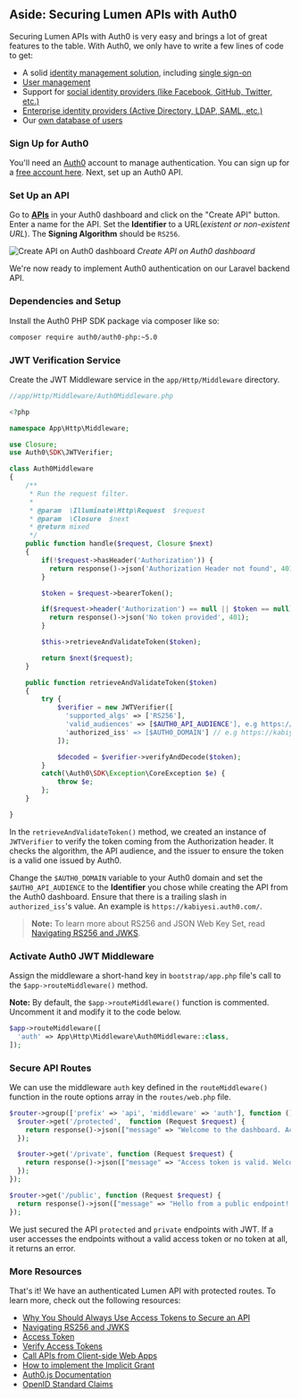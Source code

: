 ## Aside: Securing Lumen APIs with Auth0

Securing Lumen APIs with Auth0 is very easy and brings a lot of great features to the table. With Auth0, we only have to write a few lines of code to get:

- A solid [identity management solution](https://auth0.com/user-management), including [single sign-on](https://auth0.com/docs/sso/single-sign-on)
- [User management](https://auth0.com/docs/user-profile)
- Support for [social identity providers (like Facebook, GitHub, Twitter, etc.)](https://auth0.com/docs/identityproviders)
- [Enterprise identity providers (Active Directory, LDAP, SAML, etc.)](https://auth0.com/enterprise)
- Our [own database of users](https://auth0.com/docs/connections/database/mysql)

### Sign Up for Auth0

You'll need an [Auth0](https://auth0.com) account to manage authentication. You can sign up for a <a href="https://auth0.com/signup" data-amp-replace="CLIENT_ID" data-amp-addparams="anonId=CLIENT_ID(cid-scope-cookie-fallback-name)">free account here</a>. Next, set up an Auth0 API.

### Set Up an API

Go to [**APIs**](https://manage.auth0.com/#/apis) in your Auth0 dashboard and click on the "Create API" button. Enter a name for the API. Set the **Identifier** to a URL(_existent or non-existent URL_). The **Signing Algorithm** should be `RS256`.

![Create API on Auth0 dashboard](https://cdn2.auth0.com/docs/media/articles/api-auth/create-api.png)
_Create API on Auth0 dashboard_

We're now ready to implement Auth0 authentication on our Laravel backend API.

### Dependencies and Setup

Install the Auth0 PHP SDK package via composer like so:

```bash
composer require auth0/auth0-php:~5.0
```

### JWT Verification Service

Create the JWT Middleware service in the `app/Http/Middleware` directory.

```php
//app/Http/Middleware/Auth0Middleware.php

<?php

namespace App\Http\Middleware;

use Closure;
use Auth0\SDK\JWTVerifier;

class Auth0Middleware
{
    /**
     * Run the request filter.
     *
     * @param  \Illuminate\Http\Request  $request
     * @param  \Closure  $next
     * @return mixed
     */
    public function handle($request, Closure $next)
    {
        if(!$request->hasHeader('Authorization')) {
          return response()->json('Authorization Header not found', 401);
        }

        $token = $request->bearerToken();

        if($request->header('Authorization') == null || $token == null) {
          return response()->json('No token provided', 401);
        }

        $this->retrieveAndValidateToken($token);

        return $next($request);
    }

    public function retrieveAndValidateToken($token)
    {
        try {
            $verifier = new JWTVerifier([
              'supported_algs' => ['RS256'],
              'valid_audiences' => [$AUTH0_API_AUDIENCE'], e.g https://mylumenapi.com
              'authorized_iss' => [$AUTH0_DOMAIN'] // e.g https://kabiyesi.auth0.com/
            ]);

            $decoded = $verifier->verifyAndDecode($token);
        }
        catch(\Auth0\SDK\Exception\CoreException $e) {
            throw $e;
        };
    }

}
```


In the `retrieveAndValidateToken()` method, we created an instance of `JWTVerifier` to verify the token coming from the Authorization header. It checks the algorithm, the API audience, and the issuer to ensure the token is a valid one issued by Auth0.

Change the `$AUTH0_DOMAIN` variable to your Auth0 domain and set the `$AUTH0_API_AUDIENCE` to the **Identifier** you chose while creating the API from the Auth0 dashboard. Ensure that there is a trailing slash in `authorized_iss`'s value. An example is `https://kabiyesi.auth0.com/`.

> **Note:** To learn more about RS256 and JSON Web Key Set, read [Navigating RS256 and JWKS](https://auth0.com/blog/navigating-rs256-and-jwks/).

### Activate Auth0 JWT Middleware

Assign the middleware a short-hand key in `bootstrap/app.php` file's call to the `$app->routeMiddleware()` method. 

**Note:** By default, the `$app->routeMiddleware()` function is commented. Uncomment it and modify it to the code below.

```php
$app->routeMiddleware([
  'auth' => App\Http\Middleware\Auth0Middleware::class,
]);
```

### Secure API Routes

We can use the middleware `auth` key defined in the `routeMiddleware()` function in the route options array in the `routes/web.php` file.

```php
$router->group(['prefix' => 'api', 'middleware' => 'auth'], function () use ($router) {
  $router->get('/protected',  function (Request $request) {
    return response()->json(["message" => "Welcome to the dashboard. Access token is valid!"]);
  });

  $router->get('/private', function (Request $request) {
    return response()->json(["message" => "Access token is valid. Welcome to this private endpoint."]);
  });
});
```

```php
$router->get('/public', function (Request $request) {
  return response()->json(["message" => "Hello from a public endpoint! You don't need any token to access this URL..Yaaaay!"]);
});
```

We just secured the API `protected` and `private` endpoints with JWT. If a user accesses the endpoints without a valid access token or no token at all, it returns an error.

### More Resources

That's it! We have an authenticated Lumen API with protected routes. To learn more, check out the following resources:

* [Why You Should Always Use Access Tokens to Secure an API](https://auth0.com/blog/why-should-use-accesstokens-to-secure-an-api/)
* [Navigating RS256 and JWKS](https://auth0.com/blog/navigating-rs256-and-jwks/)
* [Access Token](https://auth0.com/docs/tokens/access-token)
* [Verify Access Tokens](https://auth0.com/docs/api-auth/tutorials/verify-access-token)
* [Call APIs from Client-side Web Apps](https://auth0.com/docs/api-auth/grant/implicit)
* [How to implement the Implicit Grant](https://auth0.com/docs/api-auth/tutorials/implicit-grant)
* [Auth0.js Documentation](https://auth0.com/docs/libraries/auth0js)
* [OpenID Standard Claims](https://openid.net/specs/openid-connect-core-1_0.html#StandardClaims)